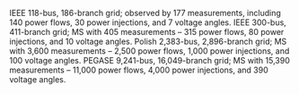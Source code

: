 IEEE 118-bus, 186-branch grid; observed by 177 measurements, including 140 power flows, 30 power injections, and 7 voltage angles. 
IEEE 300-bus, 411-branch grid; MS with 405 measurements – 315 power flows, 80 power injections, and 10 voltage angles. 
Polish 2,383-bus, 2,896-branch grid; MS with 3,600 measurements – 2,500 power flows, 1,000 power injections, and 100 voltage angles.
PEGASE 9,241-bus, 16,049-branch grid; MS with 15,390 measurements – 11,000 power flows, 4,000 power injections, and 390 voltage angles.
